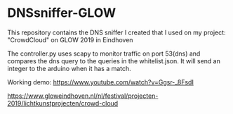 # DNSsniffer-GLOW
This repository contains the DNS sniffer I created that I used on my project: "CrowdCloud" on GLOW 2019 in Eindhoven

The controller.py uses scapy to monitor traffic on port 53(dns) and compares the dns query to the queries in the whitelist.json. It will send an integer to the arduino when it has a match.  
  
  
Working demo:
https://www.youtube.com/watch?v=Ggsr-_8FsdI
  
https://www.gloweindhoven.nl/nl/festival/projecten-2019/lichtkunstprojecten/crowd-cloud
